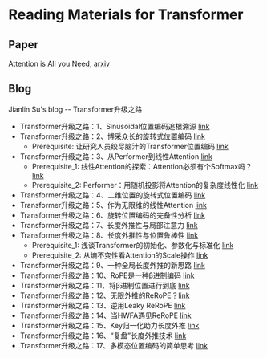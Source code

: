 # Reading Materials for Transformer

## Paper
Attention is All you Need, [arxiv](https://arxiv.org/abs/1706.03762)

## Blog

Jianlin Su's blog -- Transformer升级之路

- Transformer升级之路：1、Sinusoidal位置编码追根溯源 [link](https://kexue.fm/archives/8231)
- Transformer升级之路：2、博采众长的旋转式位置编码 [link](https://kexue.fm/archives/8265)
    - Prerequisite: 让研究人员绞尽脑汁的Transformer位置编码 [link](https://kexue.fm/archives/8130)
- Transformer升级之路：3、从Performer到线性Attention [link](https://kexue.fm/archives/8338)
    - Prerequisite_1: 线性Attention的探索：Attention必须有个Softmax吗？ [link](https://kexue.fm/archives/7546)
    - Prerequisite_2: Performer：用随机投影将Attention的复杂度线性化 [link](https://kexue.fm/archives/7921)
- Transformer升级之路：4、二维位置的旋转式位置编码 [link](https://kexue.fm/archives/8397)
- Transformer升级之路：5、作为无限维的线性Attention [link](https://kexue.fm/archives/8601)
- Transformer升级之路：6、旋转位置编码的完备性分析 [link](https://kexue.fm/archives/9403)
- Transformer升级之路：7、长度外推性与局部注意力 [link](https://kexue.fm/archives/9431)
- Transformer升级之路：8、长度外推性与位置鲁棒性 [link](https://kexue.fm/archives/9444)
    - Prerequisite_1: 浅谈Transformer的初始化、参数化与标准化 [link](https://kexue.fm/archives/8620)
    - Prerequisite_2: 从熵不变性看Attention的Scale操作 [link](https://kexue.fm/archives/8823)
- Transformer升级之路：9、一种全局长度外推的新思路 [link](https://kexue.fm/archives/9603)
- Transformer升级之路：10、RoPE是一种β进制编码 [link](https://kexue.fm/archives/9675)
- Transformer升级之路：11、将β进制位置进行到底 [link](https://kexue.fm/archives/9706)
- Transformer升级之路：12、无限外推的ReRoPE？[link](https://kexue.fm/archives/9708)
- Transformer升级之路：13、逆用Leaky ReRoPE [link](https://kexue.fm/archives/9728)
- Transformer升级之路：14、当HWFA遇见ReRoPE [link](https://kexue.fm/archives/9731)
- Transformer升级之路：15、Key归一化助力长度外推 [link](https://kexue.fm/archives/9859)
- Transformer升级之路：16、“复盘”长度外推技术 [link](https://kexue.fm/archives/9948)
- Transformer升级之路：17、多模态位置编码的简单思考 [link](https://kexue.fm/archives/10040)